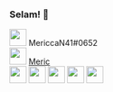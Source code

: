 ### Selam! 👋

<img src="https://cdn.discordapp.com/attachments/760843216584704030/811963008607322172/discord.png" width="30px"> MericcaN41#0652 <br>
<img src="https://cdn.discordapp.com/attachments/760843216584704030/811965572027383809/Steam-Logo.png" width="30px"> [Meric](https://steamcommunity.com/profiles/76561198141584762) <br>
<img src="https://cdn.discordapp.com/attachments/760843216584704030/811966063314468885/javascript.png" width="30px">
<img src="https://cdn.discordapp.com/attachments/760843216584704030/811967022904639499/html.png" width="30px"> 
<img src="https://cdn.discordapp.com/attachments/760843216584704030/811967207529250846/css.png" width="30px"> 
<img src="https://cdn.discordapp.com/attachments/760843216584704030/811967811521085450/node.png" width="30px">
<img src="https://cdn.discordapp.com/attachments/760843216584704030/811968140840796180/lua.png" width="30px">
